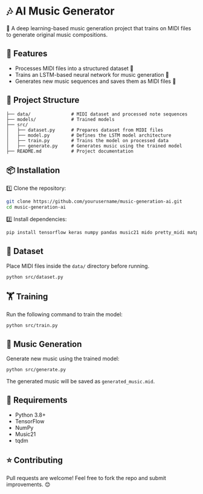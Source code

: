 # 🎶 AI Music Generator

🚀 A deep learning-based music generation project that trains on MIDI files to generate original music compositions.

## 📌 Features
- Processes MIDI files into a structured dataset 🎼
- Trains an LSTM-based neural network for music generation 🧠
- Generates new music sequences and saves them as MIDI files 🎹

## 📂 Project Structure
```
├── data/               # MIDI dataset and processed note sequences
├── models/             # Trained models
├── src/
│   ├── dataset.py      # Prepares dataset from MIDI files
│   ├── model.py        # Defines the LSTM model architecture
│   ├── train.py        # Trains the model on processed data
│   ├── generate.py     # Generates music using the trained model
├── README.md           # Project documentation
```

## 📦 Installation
1️⃣ Clone the repository:
```bash
git clone https://github.com/yourusername/music-generation-ai.git
cd music-generation-ai
```

2️⃣ Install dependencies:
```bash
pip install tensorflow keras numpy pandas music21 mido pretty_midi matplotlib tqdm pickle-mixin
```

## 🎼 Dataset
Place MIDI files inside the `data/` directory before running.
```bash
python src/dataset.py
```

## 🏋️ Training
Run the following command to train the model:
```bash
python src/train.py
```

## 🎵 Music Generation
Generate new music using the trained model:
```bash
python src/generate.py
```

The generated music will be saved as `generated_music.mid`.

## 📌 Requirements
- Python 3.8+
- TensorFlow
- NumPy
- Music21
- tqdm

## ⭐ Contributing
Pull requests are welcome! Feel free to fork the repo and submit improvements. 😊
